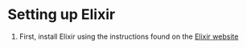 
# Setting up Elixir

1. First, install Elixir using the instructions found on the [Elixir website](https://elixir-lang.org/install.html)

